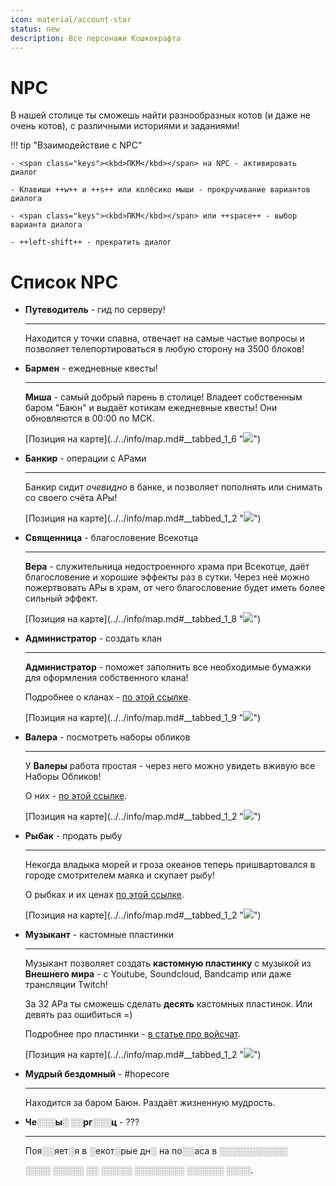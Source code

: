 ```yaml
---
icon: material/account-star
status: new
description: Все персонажи Кошкокрафта
---
```


# NPC

В нашей столице ты сможешь найти разнообразных котов (и даже не очень котов), с различными историями и заданиями!

!!! tip "Взаимодействие с NPC"

    - <span class="keys"><kbd>ПКМ</kbd></span> на NPC - активировать диалог

    - Клавиши ++w++ и ++s++ или колёсико мыши - прокручивание вариантов диалога

    - <span class="keys"><kbd>ПКМ</kbd></span> или ++space++ - выбор варианта диалога

    - ++left-shift++ - прекратить диалог

# Список NPC

<!-- TODO: Добавить сюда картинки NPC -->

<div class="grid cards" markdown>


-  **Путеводитель** - гид по серверу!

    ***

    Находится у точки спавна, отвечает на самые частые вопросы и позволяет телепортироваться в любую сторону на 3500 блоков!


- **Бармен** - ежедневные квесты!

    ***

    **Миша** - самый добрый парень в столице! Владеет собственным баром "Баюн" и выдаёт котикам ежедневные квесты! Они обновляются в 00:00 по МСК.

    [Позиция на карте](../../info/map.md#__tabbed_1_6 "<img src="../../../assets/map/spawn_bar.png"></img>")

- **Банкир** - операции с АРами

    ***

    Банкир сидит *очевидно* в банке, и позволяет пополнять или снимать со своего счёта АРы!

    [Позиция на карте](../../info/map.md#__tabbed_1_2 "<img src="../../../assets/map/spawn_bank.png"></img>")

- **Священница** - благословение Всекотца

    ***

    **Вера** - служительница недостроенного храма при Всекотце, даёт благословение и хорошие эффекты раз в сутки. Через неё можно пожертвовать АРы в храм, от чего благословение будет иметь более сильный эффект.

    [Позиция на карте](../../info/map.md#__tabbed_1_8 "<img src="../../../assets/map/spawn_church.png"></img>")

- **Администратор** - создать клан

    ***

    **Администратор** - поможет заполнить все необходимые бумажки для оформления собственного клана!
    
    Подробнее о кланах - [по этой ссылке](../../unique/clans).

    [Позиция на карте](../../info/map.md#__tabbed_1_9 "<img src="../../../assets/map/spawn_admin.png"></img>")

- **Валера** - посмотреть наборы обликов

    ***
    
    У **Валеры** работа простая - через него можно увидеть вживую все Наборы Обликов!
    
    О них - [по этой ссылке](../../info/donate.md).

    [Позиция на карте](../../info/map.md#__tabbed_1_2 "<img src="../../../assets/map/spawn_valera.png"></img>")

- **Рыбак** - продать рыбу

    ***

    Некогда владыка морей и гроза океанов теперь пришвартовался в городе смотрителем маяка и скупает рыбу!

    О рыбках и их ценах [по этой ссылке](fishing.md).

    [Позиция на карте](../../info/map.md#__tabbed_1_2 "<img src="../../../assets/map/spawn_beacon.png"></img>")

- **Музыкант** - кастомные пластинки

    ***

    Музыкант позволяет создать **кастомную пластинку** с музыкой из **Внешнего мира** - с Youtube, Soundcloud, Bandcamp или даже трансляции Twitch!

    За 32 АРа ты сможешь сделать **десять** кастомных пластинок. Или девять раз ошибиться =)

    Подробнее про пластинки - [в статье про войсчат](../unique/voicechat.md).

    [Позиция на карте](../../info/map.md#__tabbed_1_2 "<img src="../../../assets/map/spawn_music.png"></img>")

- **Мудрый бездомный** - #hopecore

    ***

    Находится за баром Баюн. Раздаёт жизненную мудрость.

- **Че░░░ы░ ░░рг░░░ц** - ???

    ***

    Поя░░яет░я в ░екот░рые дн░ на по░░аса в ░░░░░░░░░░░

    ░░░░ ░░░░░ ░░ ░░░░░ ░░░░░░░░ ░░░░░░ ░░░░.

</div>


